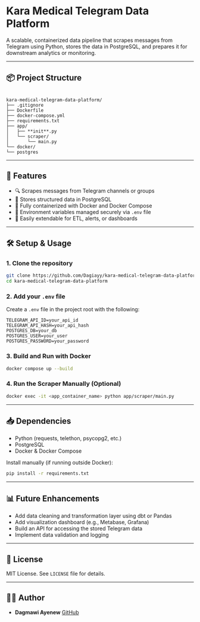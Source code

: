 
# Kara Medical Telegram Data Platform

A scalable, containerized data pipeline that scrapes messages from Telegram using Python, stores the data in PostgreSQL, and prepares it for downstream analytics or monitoring.

---

## 📦 Project Structure

```

kara-medical-telegram-data-platform/
├── .gitignore
├── Dockerfile
├── docker-compose.yml
├── requirements.txt
├── app/
│   ├── **init**.py
│   └── scraper/
│       └── main.py
└── docker/
└── postgres

````

---

## 🚀 Features

- 🔍 Scrapes messages from Telegram channels or groups
- 🐘 Stores structured data in PostgreSQL
- 🐳 Fully containerized with Docker and Docker Compose
- 🔐 Environment variables managed securely via `.env` file
- 🔄 Easily extendable for ETL, alerts, or dashboards

---

## 🛠️ Setup & Usage

### 1. Clone the repository
```bash
git clone https://github.com/Dagiayy/kara-medical-telegram-data-platform.git
cd kara-medical-telegram-data-platform
````

### 2. Add your `.env` file

Create a `.env` file in the project root with the following:

```env
TELEGRAM_API_ID=your_api_id
TELEGRAM_API_HASH=your_api_hash
POSTGRES_DB=your_db
POSTGRES_USER=your_user
POSTGRES_PASSWORD=your_password
```

### 3. Build and Run with Docker

```bash
docker compose up --build
```

### 4. Run the Scraper Manually (Optional)

```bash
docker exec -it <app_container_name> python app/scraper/main.py
```

---

## 📥 Dependencies

* Python (requests, telethon, psycopg2, etc.)
* PostgreSQL
* Docker & Docker Compose

Install manually (if running outside Docker):

```bash
pip install -r requirements.txt
```

---

## 📊 Future Enhancements

* Add data cleaning and transformation layer using dbt or Pandas
* Add visualization dashboard (e.g., Metabase, Grafana)
* Build an API for accessing the stored Telegram data
* Implement data validation and logging

---

## 📄 License

MIT License. See `LICENSE` file for details.

---

## 👨‍💻 Author

* **Dagmawi Ayenew**
  [GitHub](https://https://github.com/Dagiayy/creditrust-complaint-ra) 

```

